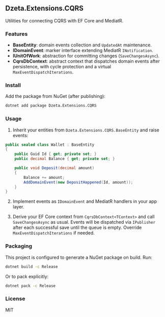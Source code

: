 ## Dzeta.Extensions.CQRS

Utilities for connecting CQRS with EF Core and MediatR.

### Features
- **BaseEntity**: domain events collection and `UpdatedAt` maintenance.
- **IDomainEvent**: marker interface extending MediatR `INotification`.
- **IUnitOfWork**: abstraction for committing changes (`SaveChangesAsync`).
- **CqrsDbContext**: abstract context that dispatches domain events after persistence, with cycle protection and a virtual `MaxEventDispatchIterations`.

### Install
Add the package from NuGet (after publishing):

```bash
dotnet add package Dzeta.Extensions.CQRS
```

### Usage
1) Inherit your entities from `Dzeta.Extensions.CQRS.BaseEntity` and raise events:

```csharp
public sealed class Wallet : BaseEntity
{
    public Guid Id { get; private set; }
    public decimal Balance { get; private set; }

    public void Deposit(decimal amount)
    {
        Balance += amount;
        AddDomainEvent(new DepositHappened(Id, amount));
    }
}
```

2) Implement events as `IDomainEvent` and MediatR handlers in your app layer.

3) Derive your EF Core context from `CqrsDbContext<TContext>` and call `SaveChangesAsync` as usual. Events will be dispatched via `IPublisher` after each successful save until the queue is empty. Override `MaxEventDispatchIterations` if needed.

### Packaging
This project is configured to generate a NuGet package on build. Run:

```bash
dotnet build -c Release
```

Or to pack explicitly:

```bash
dotnet pack -c Release
```

### License
MIT


